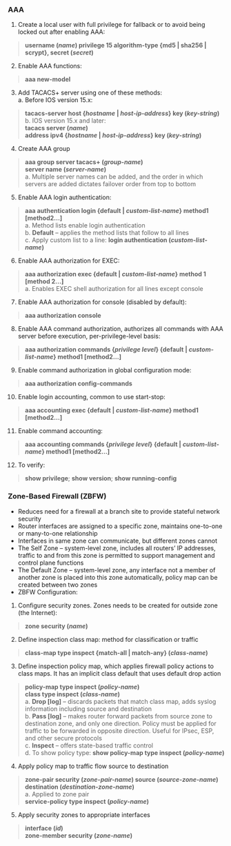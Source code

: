 ### AAA  
1. Create a local user with full privilege for fallback or to avoid being locked out after enabling AAA:  
> **username (*name*) privilege 15 algorithm-type {md5 | sha256 | scrypt}, secret (*secret*)**  
2. Enable AAA functions:  
> **aaa new-model**  
3. Add TACACS+ server using one of these methods:  
  a. Before IOS version 15.x:  
  > **tacacs-server host {*hostname* | *host-ip-address*} key (*key-string*)**  
  b. IOS version 15.x and later:  
  > **tacacs server (*name*)**  
  > **address ipv4 {*hostname* | *host-ip-address*} key (*key-string*)**  
4. Create AAA group  
 > **aaa group server tacacs+ (*group-name*)**  
 > **server name (*server-name*)**  
  a. Multiple server names can be added, and the order in which servers are added dictates failover order from top to bottom  
5. Enable AAA login authentication:  
 > **aaa authentication login {default | *custom-list-name*} method1 [method2...]**  
  a. Method lists enable login authentication  
  b. **Default** – applies the method lists that follow to all lines  
  c. Apply custom list to a line: **login authentication (*custom-list-name*)**  
6. Enable AAA authorization for EXEC:  
> **aaa authorization exec {default | *custom-list-name*} method 1 [method 2...]**  
  a. Enables EXEC shell authorization for all lines except console  
7. Enable AAA authorization for console (disabled by default):  
> **aaa authorization console**  
8. Enable AAA command authorization, authorizes all commands with AAA server before execution, per-privilege-level basis:  
> **aaa authorization commands {*privilege level*} {default | *custom-list-name*} method1 [method2…]**  
9. Enable command authorization in global configuration mode:  
> **aaa authorization config-commands**  
10. Enable login accounting, common to use start-stop:  
> **aaa accounting exec {default | *custom-list-name*} method1 [method2…]**  
11. Enable command accounting:  
> **aaa accounting commands {*privilege level*} {default | *custom-list-name*} method1 [method2…]**  
12. To verify:  
> **show privilege**; **show version**; **show running-config**  


### Zone-Based Firewall (ZBFW)  
* Reduces need for a firewall at a branch site to provide stateful network security  
* Router interfaces are assigned to a specific zone, maintains one-to-one or many-to-one relationship  
* Interfaces in same zone can communicate, but different zones cannot  
* The Self Zone – system-level zone, includes all routers’ IP addresses, traffic to and from this zone is permitted to support management and control plane functions  
* The Default Zone – system-level zone, any interface not a member of another zone is placed into this zone automatically, policy map can be created between two zones  
* ZBFW Configuration:  
1. Configure security zones. Zones needs to be created for outside zone (the Internet):  
> **zone security (*name*)**  
2. Define inspection class map: method for classification or traffic  
> **class-map type inspect {match-all | match-any} (*class-name*)**  
3. Define inspection policy map, which applies firewall policy actions to class maps. It has an implicit class default that uses default drop action  
> **policy-map type inspect (*policy-name*)**  
> **class type inspect (*class-name*)**  
  a. **Drop [log]** – discards packets that match class map, adds syslog information including source and destination  
  b. **Pass [log]** – makes router forward packets from source zone to destination zone, and only one direction. Policy must be applied for traffic to be forwarded in opposite direction. Useful for IPsec, ESP, and other secure protocols  
  c. **Inspect** – offers state-based traffic control  
  d. To show policy type: **show policy-map type inspect (*policy-name*)**  
4. Apply policy map to traffic flow source to destination  
> **zone-pair security (*zone-pair-name*) source (*source-zone-name*) destination (*destination-zone-name*)**  
a. Applied to zone pair  
> **service-policy type inspect (*policy-name*)**  
5. Apply security zones to appropriate interfaces  
> **interface (*id*)**  
> **zone-member security (*zone-name*)**  



